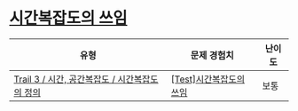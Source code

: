 # [시간복잡도의 쓰임](https://www.codetree.ai/trails/complete/curated-cards/test-usage-of-time-complexity)

|유형|문제 경험치|난이도|
|---|---|---|
|[Trail 3 / 시간, 공간복잡도 / 시간복잡도의 정의](https://www.codetree.ai/trail-info/novice-high/)|[[Test]시간복잡도의 쓰임](https://www.codetree.ai/trails/complete/curated-cards/test-usage-of-time-complexity/)|보통|

